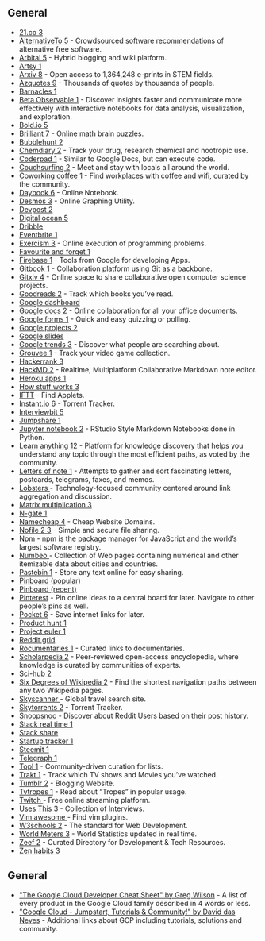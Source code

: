 ## General​

  * [21.co 3](https://21.co/)
  * [AlternativeTo 5](https://alternativeto.net/) \- Crowdsourced software recommendations of alternative free software.
  * [Arbital 5](https://arbital.com/) \- Hybrid blogging and wiki platform.
  * [Artsy 1](https://www.artsy.net/)
  * [Arxiv 8](https://arxiv.org/) \- Open access to 1,364,248 e-prints in STEM fields.
  * [Azquotes 9](http://www.azquotes.com/) \- Thousands of quotes by thousands of people.
  * [Barnacles 1](https://barnacl.es/)
  * [Beta Observable 1](https://beta.observablehq.com/) \- Discover insights faster and communicate more effectively with interactive notebooks for data analysis, visualization, and exploration.
  * [Bold.io 5](https://bold.io/)
  * [Brilliant 7](https://brilliant.org/) \- Online math brain puzzles.
  * [Bubblehunt 2](https://bubblehunt.com/)
  * [Chemdiary 2](https://chemdiary.com/users/sign_in) \- Track your drug, research chemical and nootropic use.
  * [Coderpad 1](https://coderpad.io/) \- Similar to Google Docs, but can execute code.
  * [Couchsurfing 2](https://www.couchsurfing.com/) \- Meet and stay with locals all around the world.
  * [Coworking coffee 1](https://www.coworking.coffee/) \- Find workplaces with coffee and wifi, curated by the community.
  * [Daybook 6](https://www.daybook.co/) \- Online Notebook.
  * [Desmos 3](https://www.desmos.com/) \- Online Graphing Utility.
  * [Devpost 2](https://devpost.com/)
  * [Digital ocean 5](https://www.digitalocean.com/)
  * [Dribble](https://dribbble.com/shots)
  * [Eventbrite 1](https://www.eventbrite.com/)
  * [Exercism 3](http://exercism.io/) \- Online execution of programming problems.
  * [Favourite and forget 1](http://usefulinterweb.com/)
  * [Firebase 1](https://console.firebase.google.com/?pli=1) \- Tools from Google for developing Apps.
  * [Gitbook 1](https://www.gitbook.com/) \- Collaboration platform using Git as a backbone.
  * [Gitxiv 4](http://www.gitxiv.com/) \- Online space to share collaborative open computer science projects.
  * [Goodreads 2](https://www.goodreads.com/) \- Track which books you’ve read.
  * [Google dashboard](https://myaccount.google.com/dashboard)
  * [Google docs 2](https://docs.google.com/document/u/0/) \- Online collaboration for all your office documents.
  * [Google forms 1](https://docs.google.com/forms/u/0/) \- Quick and easy quizzing or polling.
  * [Google projects 2](https://console.cloud.google.com/start)
  * [Google slides](https://docs.google.com/presentation/u/0/)
  * [Google trends 3](https://trends.google.com/trends/) \- Discover what people are searching about.
  * [Grouvee 1](https://www.grouvee.com/) \- Track your video game collection.
  * [Hackerrank 3](https://www.hackerrank.com/)
  * [HackMD 2](https://hackmd.io/) \- Realtime, Multiplatform Collaborative Markdown note editor.
  * [Heroku apps 1](https://dashboard.heroku.com/apps)
  * [How stuff works 3](http://www.howstuffworks.com/)
  * [IFTT](https://ifttt.com/discover) \- Find Applets.
  * [Instant.io 6](https://instant.io/) \- Torrent Tracker.
  * [Interviewbit 5](https://www.interviewbit.com/)
  * [Jumpshare 1](https://jumpshare.com/)
  * [Jupyter notebook 2](https://nbviewer.jupyter.org/) \- RStudio Style Markdown Notebooks done in Python.
  * [Learn anything 12](https://learn-anything.xyz/) \- Platform for knowledge discovery that helps you understand any topic through the most efficient paths, as voted by the community.
  * [Letters of note 1](http://www.lettersofnote.com/) \- Attempts to gather and sort fascinating letters, postcards, telegrams, faxes, and memos.
  * [Lobsters ](https://lobste.rs/)\- Technology-focused community centered around link aggregation and discussion.
  * [Matrix multiplication 3](http://matrixmultiplication.xyz/)
  * [N-gate 1](http://n-gate.com/)
  * [Namecheap 4](https://www.namecheap.com/) \- Cheap Website Domains.
  * [Nofile 2 3](https://nofile.io/) \- Simple and secure file sharing.
  * [Npm](https://www.npmjs.com/) \- npm is the package manager for JavaScript and the world’s largest software registry.
  * [Numbeo ](https://www.numbeo.com/common/)\- Collection of Web pages containing numerical and other itemizable data about cities and countries.
  * [Pastebin 1](https://pastebin.com/) \- Store any text online for easy sharing.
  * [Pinboard (popular)](https://pinboard.in/popular/)
  * [Pinboard (recent)](https://pinboard.in/recent/)
  * [Pinterest](https://nl.pinterest.com/) \- Pin online ideas to a central board for later. Navigate to other people’s pins as well.
  * [Pocket 6](https://getpocket.com/a/queue/list/) \- Save internet links for later.
  * [Product hunt 1](https://www.producthunt.com/)
  * [Project euler 1](https://projecteuler.net/archives)
  * [Reddit grid](https://redditgrid.com/)
  * [Rocumentaries 1](https://rocumentaries.com/) \- Curated links to documentaries.
  * [Scholarpedia 2](http://www.scholarpedia.org/article/Main_Page) \- Peer-reviewed open-access encyclopedia, where knowledge is curated by communities of experts.
  * [Sci-hub 2](https://scihub.org/)
  * [Six Degrees of Wikipedia 2](https://www.sixdegreesofwikipedia.com/) \- Find the shortest navigation paths between any two Wikipedia pages.
  * [Skyscanner ](https://www.skyscanner.net/)\- Global travel search site.
  * [Skytorrents 2](https://www.skytorrents.in/) \- Torrent Tracker.
  * [Snoopsnoo](https://snoopsnoo.com/) \- Discover about Reddit Users based on their post history.
  * [Stack real time 1](https://stackexchange.com/questions?tab=realtime)
  * [Stack share](https://stackshare.io/)
  * [Startup tracker 1](https://startuptracker.io/home)
  * [Steemit 1](https://steemit.com/@nikivi/feed)
  * [Telegraph 1](https://telegra.ph/)
  * [Topl 1](http://www.topl.io/) \- Community-driven curation for lists.
  * [Trakt 1](https://trakt.tv/dashboard) \- Track which TV shows and Movies you’ve watched.
  * [Tumblr 2](https://www.tumblr.com/) \- Blogging Website.
  * [Tvtropes 1](https://tvtropes.org/pmwiki/pmwiki.php/Main/HomePage) \- Read about “Tropes” in popular usage.
  * [Twitch ](https://www.twitch.tv/)\- Free online streaming platform.
  * [Uses This 3](https://usesthis.com/) \- Collection of Interviews.
  * [Vim awesome ](http://vimawesome.com/)\- Find vim plugins.
  * [W3schools 2](https://www.w3schools.com/) \- The standard for Web Development.
  * [World Meters 3](http://www.worldometers.info/) \- World Statistics updated in real time.
  * [Zeef 2](https://zeef.com/) \- Curated Directory for Development & Tech Resources.
  * [Zen habits 3](https://zenhabits.net/archives/)

## General

- ["The Google Cloud Developer Cheat Sheet" by Greg Wilson](https://github.com/gregsramblings/google-cloud-4-words) - A list of every product in the Google Cloud family described in 4 words or less.
- ["Google Cloud - Jumpstart, Tutorials & Community!" by David das Neves](https://www.linkedin.com/pulse/google-cloud-jumpstart-tutorials-community-david-das-neves/) - Additional links about GCP including tutorials, solutions and community.